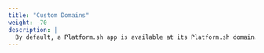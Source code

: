 ```yaml
---
title: "Custom Domains"
weight: -70
description: |
  By default, a Platform.sh app is available at its Platform.sh domain. The following resources help you take your application live with the domain that you wish.
---
```


